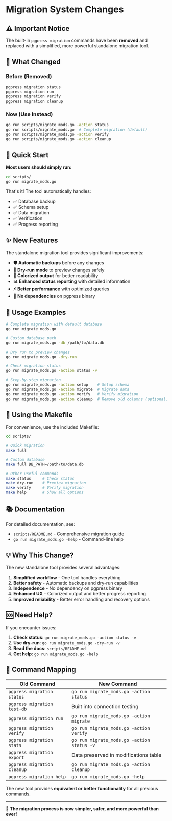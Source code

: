 # Migration System Changes

## ⚠️ Important Notice

The built-in `pgpress migration` commands have been **removed** and replaced with a simplified, more powerful standalone migration tool.

## 🔄 What Changed

### Before (Removed)

```bash
pgpress migration status
pgpress migration run
pgpress migration verify
pgpress migration cleanup
```

### Now (Use Instead)

```bash
go run scripts/migrate_mods.go -action status
go run scripts/migrate_mods.go  # Complete migration (default)
go run scripts/migrate_mods.go -action verify
go run scripts/migrate_mods.go -action cleanup
```

## 🚀 Quick Start

**Most users should simply run:**

```bash
cd scripts/
go run migrate_mods.go
```

That's it! The tool automatically handles:

- ✅ Database backup
- ✅ Schema setup
- ✅ Data migration
- ✅ Verification
- ✅ Progress reporting

## ✨ New Features

The standalone migration tool provides significant improvements:

- **🛡️ Automatic backups** before any changes
- **👀 Dry-run mode** to preview changes safely
- **🎨 Colorized output** for better readability
- **📊 Enhanced status reporting** with detailed information
- **⚡ Better performance** with optimized queries
- **🔧 No dependencies** on pgpress binary

## 📖 Usage Examples

```bash
# Complete migration with default database
go run migrate_mods.go

# Custom database path
go run migrate_mods.go -db /path/to/data.db

# Dry run to preview changes
go run migrate_mods.go -dry-run

# Check migration status
go run migrate_mods.go -action status -v

# Step-by-step migration
go run migrate_mods.go -action setup    # Setup schema
go run migrate_mods.go -action migrate  # Migrate data
go run migrate_mods.go -action verify   # Verify migration
go run migrate_mods.go -action cleanup  # Remove old columns (optional)
```

## 🔧 Using the Makefile

For convenience, use the included Makefile:

```bash
cd scripts/

# Quick migration
make full

# Custom database
make full DB_PATH=/path/to/data.db

# Other useful commands
make status     # Check status
make dry-run    # Preview migration
make verify     # Verify migration
make help       # Show all options
```

## 📚 Documentation

For detailed documentation, see:

- `scripts/README.md` - Comprehensive migration guide
- `go run migrate_mods.go -help` - Command-line help

## 💡 Why This Change?

The new standalone tool provides several advantages:

1. **Simplified workflow** - One tool handles everything
2. **Better safety** - Automatic backups and dry-run capabilities
3. **Independence** - No dependency on pgpress binary
4. **Enhanced UX** - Colorized output and better progress reporting
5. **Improved reliability** - Better error handling and recovery options

## 🆘 Need Help?

If you encounter issues:

1. **Check status**: `go run migrate_mods.go -action status -v`
2. **Use dry-run**: `go run migrate_mods.go -dry-run -v`
3. **Read the docs**: `scripts/README.md`
4. **Get help**: `go run migrate_mods.go -help`

## 📝 Command Mapping

| Old Command                 | New Command                                |
| --------------------------- | ------------------------------------------ |
| `pgpress migration status`  | `go run migrate_mods.go -action status`    |
| `pgpress migration test-db` | Built into connection testing              |
| `pgpress migration run`     | `go run migrate_mods.go -action migrate`   |
| `pgpress migration verify`  | `go run migrate_mods.go -action verify`    |
| `pgpress migration stats`   | `go run migrate_mods.go -action status -v` |
| `pgpress migration export`  | Data preserved in modifications table      |
| `pgpress migration cleanup` | `go run migrate_mods.go -action cleanup`   |
| `pgpress migration help`    | `go run migrate_mods.go -help`             |

The new tool provides **equivalent or better functionality** for all previous commands.

---

**🎉 The migration process is now simpler, safer, and more powerful than ever!**
